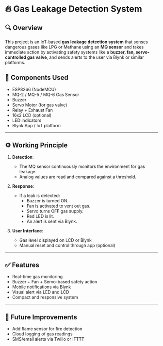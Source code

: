 # 🔥 Gas Leakage Detection System

## 🔍 Overview
This project is an IoT-based **gas leakage detection system** that senses dangerous gases like LPG or Methane using an **MQ sensor** and takes immediate action by activating safety systems like a **buzzer, fan, servo-controlled gas valve**, and sends alerts to the user via Blynk or similar platforms.

## 🧰 Components Used
- ESP8266 (NodeMCU)
- MQ-2 / MQ-5 / MQ-6 Gas Sensor
- Buzzer
- Servo Motor (for gas valve)
- Relay + Exhaust Fan
- 16x2 LCD (optional)
- LED indicators
- Blynk App / IoT platform

---

## ⚙️ Working Principle

1. **Detection**:
   - The MQ sensor continuously monitors the environment for gas leakage.
   - Analog values are read and compared against a threshold.

2. **Response**:
   - If a leak is detected:
     - Buzzer is turned ON.
     - Fan is activated to vent out gas.
     - Servo turns OFF gas supply.
     - Red LED is lit.
     - An alert is sent via Blynk.

3. **User Interface**:
   - Gas level displayed on LCD or Blynk
   - Manual reset and control through app (optional)

---

## ✅ Features
- Real-time gas monitoring
- Buzzer + Fan + Servo-based safety action
- Mobile notifications via Blynk
- Visual alert via LED and LCD
- Compact and responsive system

---

## 🚀 Future Improvements
- Add flame sensor for fire detection
- Cloud logging of gas readings
- SMS/email alerts via Twilio or IFTTT
